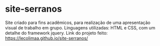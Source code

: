 # site-serranos
Site criado para fins acadêmicos, para realização de uma apresentação visual de trabalho em grupo.
Linguagens utilizadas: HTML e CSS, com um detalhe do framework jquery.
Link do projeto feito: https://lecolimaa.github.io/site-serranos/


